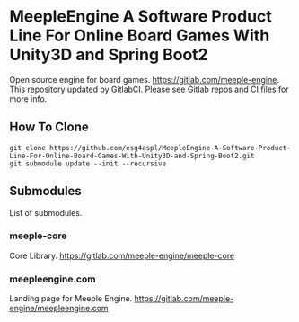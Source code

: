 # MeepleEngine A Software Product Line For Online Board Games With Unity3D and Spring Boot2
Open source engine for board games. https://gitlab.com/meeple-engine. This repository updated by GitlabCI. Please see Gitlab repos and CI files for more info.

## How To Clone
```
git clone https://github.com/esg4aspl/MeepleEngine-A-Software-Product-Line-For-Online-Board-Games-With-Unity3D-and-Spring-Boot2.git
git submodule update --init --recursive
```

## Submodules
List of submodules.

### meeple-core
Core Library. https://gitlab.com/meeple-engine/meeple-core

### meepleengine.com
Landing page for Meeple Engine. https://gitlab.com/meeple-engine/meepleengine.com